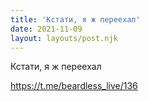 ```yaml
---
title: 'Кстати, я ж переехал'
date: 2021-11-09
layout: layouts/post.njk
---
```

Кстати, я ж переехал


https://t.me/beardless_live/136